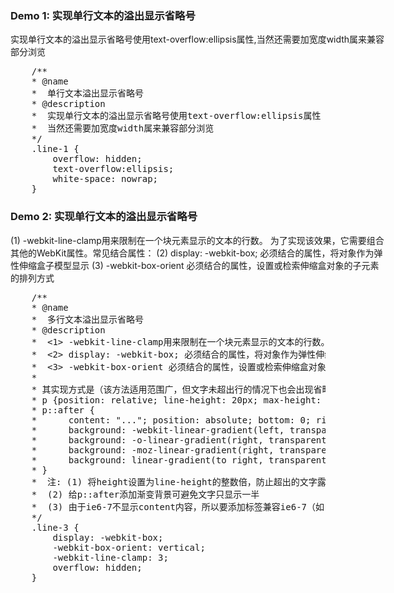 <!DOCTYPE html>
<html lang="en">
<head>
    <meta charset="UTF-8">
    <meta name="viewport" content="width=device-width, initial-scale=1.0">
    <meta http-equiv="X-UA-Compatible" content="ie=edge">
    <title>Document</title>
    <link rel="stylesheet" href="ellipsis.css">    
</head>
<body>
<h3>Demo 1: 实现单行文本的溢出显示省略号</h3>
<p class="line-1" style="width: 600px">
    实现单行文本的溢出显示省略号使用text-overflow:ellipsis属性,当然还需要加宽度width属来兼容部分浏览
</p>

<pre>
    /**
    * @name 
    *  单行文本溢出显示省略号
    * @description
    *  实现单行文本的溢出显示省略号使用text-overflow:ellipsis属性
    *  当然还需要加宽度width属来兼容部分浏览
    */
    .line-1 {
        overflow: hidden;
        text-overflow:ellipsis;
        white-space: nowrap;
    }
</pre>



<h3>Demo 2: 实现单行文本的溢出显示省略号</h3>
<p class="line-3" style="width: 600px">
    (1) -webkit-line-clamp用来限制在一个块元素显示的文本的行数。 为了实现该效果，它需要组合其他的WebKit属性。常见结合属性：
    (2) display: -webkit-box; 必须结合的属性，将对象作为弹性伸缩盒子模型显示
    (3) -webkit-box-orient 必须结合的属性，设置或检索伸缩盒对象的子元素的排列方式
</p>
<pre>
    /**
    * @name 
    *  多行文本溢出显示省略号
    * @description
    *  <1> -webkit-line-clamp用来限制在一个块元素显示的文本的行数。 为了实现该效果，它需要组合其他的WebKit属性。常见结合属性：
    *  <2> display: -webkit-box; 必须结合的属性，将对象作为弹性伸缩盒子模型显示
    *  <3> -webkit-box-orient 必须结合的属性，设置或检索伸缩盒对象的子元素的排列方式
    * 
    * 其实现方式是（该方法适用范围广，但文字未超出行的情况下也会出现省略号，可结合js优化该方法）：
    * p {position: relative; line-height: 20px; max-height: 40px;overflow: hidden;}
    * p::after {
    *      content: "..."; position: absolute; bottom: 0; right: 0; padding-left: 40px;
    *      background: -webkit-linear-gradient(left, transparent, #fff 55%);
    *      background: -o-linear-gradient(right, transparent, #fff 55%);
    *      background: -moz-linear-gradient(right, transparent, #fff 55%);
    *      background: linear-gradient(to right, transparent, #fff 55%);
    * }
    *  注: (1) 将height设置为line-height的整数倍，防止超出的文字露出
    *  (2) 给p::after添加渐变背景可避免文字只显示一半
    *  (3) 由于ie6-7不显示content内容，所以要添加标签兼容ie6-7（如：<span>…<span/>）；兼容ie8需要将::after替换成:after
    */
    .line-3 {
        display: -webkit-box;
        -webkit-box-orient: vertical;
        -webkit-line-clamp: 3;
        overflow: hidden;
    }
</pre>



</body>
</html>